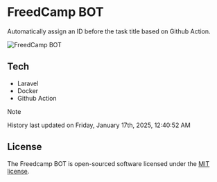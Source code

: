# FreedCamp BOT

Automatically assign an ID before the task title based on Github Action.

![FreedCamp BOT](https://repository-images.githubusercontent.com/737932867/7d34798b-2680-471c-b089-a78a718d3d6a)

## Tech

- Laravel
- Docker
- Github Action

> [!NOTE]  
> History last updated on Friday, January 17th, 2025, 12:40:52 AM

## License

The Freedcamp BOT is open-sourced software licensed under the [MIT license](https://opensource.org/licenses/MIT).
